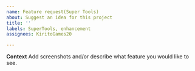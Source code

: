 ```yaml
---
name: Feature request(Super Tools)
about: Suggest an idea for this project
title: ''
labels: SuperTools, enhancement
assignees: KiritoGames20

---
```


**Context**
Add screenshots and/or describe what feature you would like to see.
